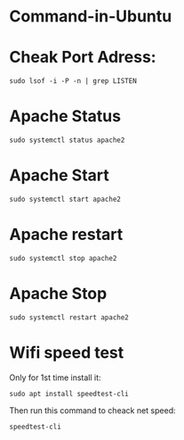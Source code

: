 # Command-in-Ubuntu

# Cheak Port Adress:
    sudo lsof -i -P -n | grep LISTEN

# Apache Status
    sudo systemctl status apache2
# Apache Start
    sudo systemctl start apache2
# Apache restart
    sudo systemctl stop apache2
# Apache Stop
    sudo systemctl restart apache2
# Wifi speed test
Only for 1st time install it:
```
sudo apt install speedtest-cli
```
Then run this command to cheack net speed:
```
speedtest-cli
```
